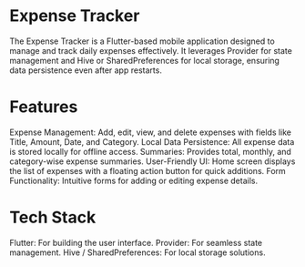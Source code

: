 # Expense Tracker 
The Expense Tracker is a Flutter-based mobile application designed to manage and track daily expenses effectively. It leverages Provider for state management and Hive or SharedPreferences for local storage, ensuring data persistence even after app restarts.

# Features
Expense Management: Add, edit, view, and delete expenses with fields like Title, Amount, Date, and Category.
Local Data Persistence: All expense data is stored locally for offline access.
Summaries: Provides total, monthly, and category-wise expense summaries.
User-Friendly UI: Home screen displays the list of expenses with a floating action button for quick additions.
Form Functionality: Intuitive forms for adding or editing expense details.

# Tech Stack
Flutter: For building the user interface. 
Provider: For seamless state management.
Hive / SharedPreferences: For local storage solutions.
